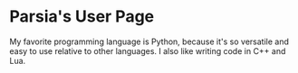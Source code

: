# Parsia's User Page

My favorite programming language is Python, because it's so versatile and easy to use relative to other languages. I also like writing code in C++ and Lua.